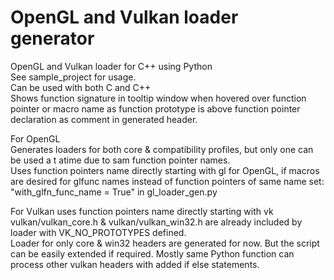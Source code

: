 # OpenGL and Vulkan loader generator
OpenGL and Vulkan loader for C++ using Python  
See sample_project for usage.  
Can be used with both C and C++  
Shows function signature in tooltip window when hovered over function pointer or macro name as function prototype is above function pointer declaration as comment in generated header.  
  
For OpenGL  
Generates loaders for both core & compatibility profiles, but only one can be used a t atime due to sam function pointer names.  
Uses function pointers name directly starting with gl for OpenGL, if macros are desired for glfunc names instead of function pointers of same name set:  
"with_glfn_func_name = True" in gl_loader_gen.py  
  
For Vulkan uses function pointers name directly starting with vk  
vulkan/vulkan_core.h & vulkan/vulkan_win32.h are already included by loader with VK_NO_PROTOTYPES defined.  
Loader for only core & win32 headers are generated for now. But the script can be easily extended if required. Mostly same Python function can process other vulkan headers with added if else statements.  